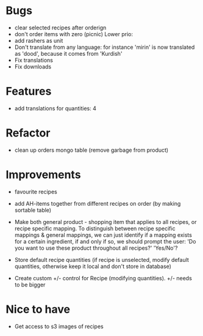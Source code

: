 # Bugs

- clear selected recipes after orderign
- don't order items with zero (picnic)
  Lower prio:
- add rashers as unit
- Don't translate from any language: for instance 'mirin' is now translated as 'dood', because it comes from 'Kurdish'
- Fix translations
- Fix downloads

# Features

- add translations for quantities: 4

# Refactor

- clean up orders mongo table (remove garbage from product)

# Improvements

- favourite recipes

- add AH-items together from different recipes on order (by making sortable table)
- Make both general product - shopping item that applies to all recipes, or recipe specific mapping. To distinguish between recipe specific mappings & general mappings, we can just identify if a mapping exists for a certain ingredient, if and only if so, we should prompt the user: 'Do you want to use these product throughout all recipes?' 'Yes/No'?
- Store default recipe quantities (if recipe is unselected, modify default quantities, otherwise keep it local and don't store in database)
- Create custom +/- control for Recipe (modifying quantities). +/- needs to be bigger

# Nice to have

- Get access to s3 images of recipes
